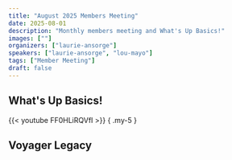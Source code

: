 ```yaml
---
title: "August 2025 Members Meeting"
date: 2025-08-01
description: "Monthly members meeting and What's Up Basics!"
images: [""]
organizers: ["laurie-ansorge"]
speakers: ["laurie-ansorge", "lou-mayo"]
tags: ["Member Meeting"]
draft: false
---
```


## What's Up Basics!

{{< youtube FF0HLiRQVfI >}}
{ .my-5 }

## Voyager Legacy
